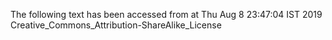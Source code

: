 The following text has been accessed from at Thu Aug 8 23:47:04 IST 2019
Creative_Commons_Attribution-ShareAlike_License
